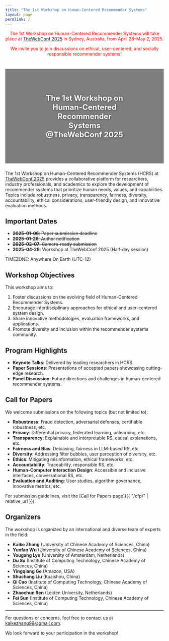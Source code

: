 ```yaml
---
title: "The 1st Workshop on Human-Centered Recommender Systems"
layout: page
permlink: /
---
```


<link rel="stylesheet" href="style.css">

<div style="color: red; text-align: center; margin-bottom: 5ex;">
<p>The 1st Workshop on Human-Centered Recommender Systems will take place at <a href="https://www2025.thewebconf.org/"> TheWebConf 2025</a> in Sydney, Australia, from April 28–May 2, 2025.</p>
<p>We invite you to join discussions on ethical, user-centered, and socially responsible recommender systems!</p>
</div>

<!-- <div style="text-align: center; margin-top: 3ex; margin-bottom: 3ex;">
<img src="banner.png" alt="Workshop Banner" style="width: 100%; margin-bottom: 2ex;">
</div> -->

<div style="text-align: center; margin-top: 3ex; margin-bottom: 3ex; position: relative; width: 100%; height: 300px; background-image: url('banner2.webp'); background-size: cover; background-position: center;">
    <div style="position: absolute; top: 0; left: 0; width: 100%; height: 100%; background-color: rgba(0, 0, 0, 0.5);"></div>
  <div style="position: absolute; top: 50%; left: 50%; transform: translate(-50%, -50%); color: white; font-size: 24px; font-weight: bold; text-shadow: 1px 1px 5px rgba(0, 0, 0, 0.5);">
    The 1st Workshop on Human-Centered Recommender Systems @TheWebConf 2025
  </div>
</div>

The 1st Workshop on Human-Centered Recommender Systems (HCRS) at [TheWebConf 2025](https://www2025.thewebconf.org/) provides a collaborative platform for researchers, industry professionals, and academics to explore the development of recommender systems that prioritize human needs, values, and capabilities. Topics include robustness, privacy, transparency, fairness, diversity, accountability, ethical considerations, user-friendly design, and innovative evaluation methods.

## Important Dates

* ~~**2025-01-06**: Paper submission deadline~~  
* ~~**2025-01-26**: Author notification~~  
* ~~**2025-02-07**: Camera-ready submission~~  
* **2025-04-29**: Workshop at TheWebConf 2025 (Half-day session)

TIMEZONE: Anywhere On Earth (UTC-12)

## Workshop Objectives

This workshop aims to:

1. Foster discussions on the evolving field of Human-Centered Recommender Systems.
2. Encourage interdisciplinary approaches for ethical and user-centered system design.
3. Share innovative methodologies, evaluation frameworks, and applications.
4. Promote diversity and inclusion within the recommender systems community.

## Program Highlights

* **Keynote Talks**: Delivered by leading researchers in HCRS.  
* **Paper Sessions**: Presentations of accepted papers showcasing cutting-edge research.  
* **Panel Discussion**: Future directions and challenges in human-centered recommender systems.  


## Call for Papers

We welcome submissions on the following topics (but not limited to):

- **Robustness**: Fraud detection, adversarial defenses, certifiable robustness, etc.  
- **Privacy**: Differential privacy, federated learning, unlearning, etc.  
- **Transparency**: Explainable and interpretable RS, causal explanations, etc.  
- **Fairness and Bias**: Debiasing, fairness in LLM-based RS, etc.  
- **Diversity**: Addressing filter bubbles, user perception of diversity, etc.  
- **Ethics**: Mitigating misinformation, ethical frameworks, etc.  
- **Accountability**: Traceability, responsible RS, etc.  
- **Human-Computer Interaction Design**: Accessible and inclusive interfaces, conversational RS, etc.  
- **Evaluation and Auditing**: User studies, algorithm governance, innovative metrics, etc.  

For submission guidelines, visit the [Call for Papers page]({{ "/cfp/" | relative_url }}).

## Organizers

The workshop is organized by an international and diverse team of experts in the field:

- **Kaike Zhang** (University of Chinese Academy of Sciences, China)  
- **Yunfan Wu** (University of Chinese Academy of Sciences, China)  
- **Yougang Lyu** (University of Amsterdam, Netherlands)  
- **Du Su** (Institute of Computing Technology, Chinese Academy of Sciences, China)  
- **Yingqiang Ge** (Amazon, USA)  
- **Shuchang Liu** (Kuaishou, China)  
- **Qi Cao** (Institute of Computing Technology, Chinese Academy of Sciences, China)  
- **Zhaochun Ren** (Leiden University, Netherlands)  
- **Fei Sun** (Institute of Computing Technology, Chinese Academy of Sciences, China)  

---

For questions or concerns, feel free to contact us at [kaikezhang99@gmail.com](mailto:kaikezhang99@gmail.com).

We look forward to your participation in the workshop!
